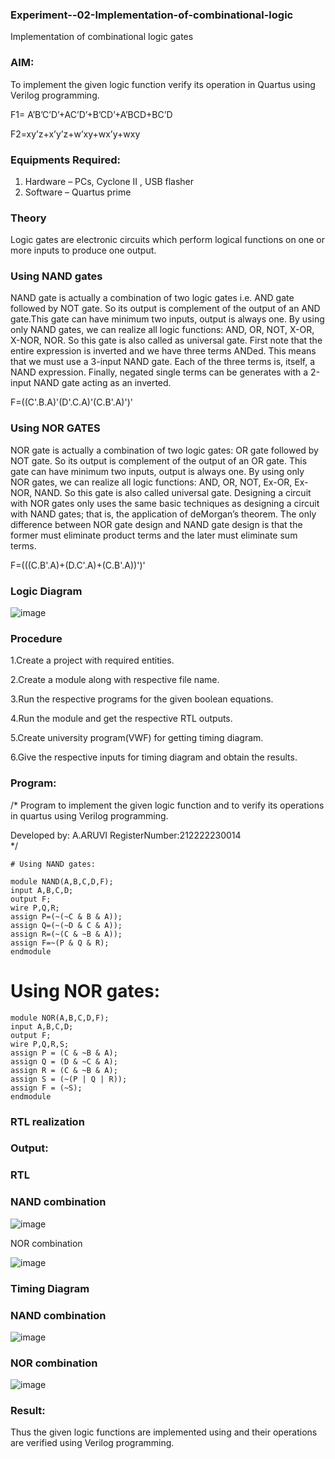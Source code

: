 ### Experiment--02-Implementation-of-combinational-logic

Implementation of combinational logic gates
 
### AIM:

To implement the given logic function verify its operation in Quartus using Verilog programming.

F1= A’B’C’D’+AC’D’+B’CD’+A’BCD+BC’D
 
F2=xy’z+x’y’z+w’xy+wx’y+wxy
 
### Equipments Required:

1. Hardware – PCs, Cyclone II , USB flasher
2. Software – Quartus prime

### Theory
 
Logic gates are electronic circuits which perform logical functions on one or more inputs to produce one output.

### Using NAND gates

NAND gate is actually a combination of two logic gates i.e. AND gate followed by NOT gate. So its output is complement of the output of an AND gate.This gate can have minimum two inputs, output is always one. By using only NAND gates, we can realize all logic functions: AND, OR, NOT, X-OR, X-NOR, NOR. So this gate is also called as universal gate. First note that the entire expression is inverted and we have three terms ANDed. This means that we must use a 3-input NAND gate. Each of the three terms is, itself, a NAND expression. Finally, negated single terms can be generates with a 2-input NAND gate acting as an inverted.

F=((C'.B.A)'(D'.C.A)'(C.B'.A)')'

### Using NOR GATES 

NOR gate is actually a combination of two logic gates: OR gate followed by NOT gate. So its output is complement of the output of an OR gate. This gate can have minimum two inputs, output is always one. By using only NOR gates, we can realize all logic functions: AND, OR, NOT, Ex-OR, Ex-NOR, NAND. So this gate is also called universal gate. Designing a circuit with NOR gates only uses the same basic techniques as designing a circuit with NAND gates; that is, the application of deMorgan’s theorem. The only difference between NOR gate design and NAND gate design is that the former must eliminate product terms and the later must eliminate sum terms.

F=(((C.B'.A)+(D.C'.A)+(C.B'.A))')'

### Logic Diagram

![image](https://user-images.githubusercontent.com/120443233/233106061-6c291b4b-d114-4ebf-8bd4-44415252a2bc.png)

### Procedure

1.Create a project with required entities.

2.Create a module along with respective file name.

3.Run the respective programs for the given boolean equations.

4.Run the module and get the respective RTL outputs.

5.Create university program(VWF) for getting timing diagram.

6.Give the respective inputs for timing diagram and obtain the results.

### Program:
/*
Program to implement the given logic function and to verify its operations in quartus using Verilog programming.

Developed by: A.ARUVI
RegisterNumber:212222230014  
*/
```
# Using NAND gates:

module NAND(A,B,C,D,F);
input A,B,C,D;
output F;
wire P,Q,R;
assign P=(~(~C & B & A));
assign Q=(~(~D & C & A));
assign R=(~(C & ~B & A));
assign F=~(P & Q & R);
endmodule
```
# Using NOR gates:
```
module NOR(A,B,C,D,F);
input A,B,C,D;
output F;
wire P,Q,R,S;
assign P = (C & ~B & A);
assign Q = (D & ~C & A);
assign R = (C & ~B & A);
assign S = (~(P | Q | R));
assign F = (~S);
endmodule
```
### RTL realization

### Output:

### RTL

### NAND combination

![image](https://user-images.githubusercontent.com/120443233/233108059-d754ccca-5155-498e-a964-b1893ad3ddc5.png)

NOR combination

![image](https://user-images.githubusercontent.com/120443233/233108238-1dbd1c4d-983a-4f66-9e21-710a39720a3d.png)

### Timing Diagram

### NAND combination

![image](https://user-images.githubusercontent.com/120443233/233108491-2df17d06-3f3e-44bf-a2dd-85e99dfa2021.png)

### NOR combination

![image](https://user-images.githubusercontent.com/120443233/233108614-7938ba5a-ff3b-4f9f-855a-cb88660feb35.png)

### Result:

Thus the given logic functions are implemented using  and their operations are verified using Verilog programming.




